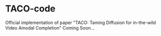 # TACO-code
Official implementation of paper "TACO: Taming Diffusion for in-the-wild Video Amodal Completion"
Coming Soon...
